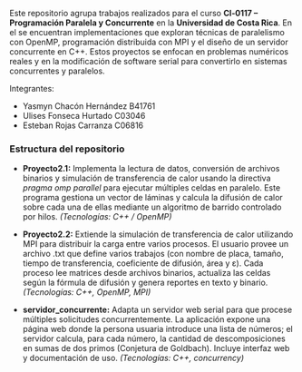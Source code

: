 Este repositorio agrupa trabajos realizados para el curso **CI‑0117 – Programación Paralela y Concurrente** en la **Universidad de Costa Rica**. En el se encuentran implementaciones que exploran técnicas de paralelismo con OpenMP, programación distribuida con MPI y el diseño de un servidor concurrente en C++. Estos proyectos se enfocan en problemas numéricos reales y en la modificación de software serial para convertirlo en sistemas concurrentes y paralelos.

Integrantes:

- Yasmyn Chacón Hernández B41761
- Ulises Fonseca Hurtado C03046
- Esteban Rojas Carranza C06816

### Estructura del repositorio

- **Proyecto2.1:** Implementa la lectura de datos, conversión de archivos binarios y simulación de transferencia de calor usando la directiva  *pragma omp parallel* para ejecutar múltiples celdas en paralelo. Este programa gestiona un vector de láminas y calcula la difusión de calor sobre cada una de ellas mediante un algoritmo de barrido controlado por hilos. *(Tecnologías: C++ / OpenMP)*

- **Proyecto2.2:** Extiende la simulación de transferencia de calor utilizando MPI para distribuir la carga entre varios procesos. El usuario provee un archivo .txt que define varios trabajos (con nombre de placa, tamaño, tiempo de transferencia, coeficiente de difusión, área y ε). Cada proceso lee matrices desde archivos binarios, actualiza las celdas según la fórmula de difusión y genera reportes en texto y binario. *(Tecnologías: C++, OpenMP, MPI)*

- **servidor_concurrente:** Adapta un servidor web serial para que procese múltiples solicitudes concurrentemente. La aplicación expone una página web donde la persona usuaria introduce una lista de números; el servidor calcula, para cada número, la cantidad de descomposiciones en sumas de dos primos (Conjetura de Goldbach). Incluye interfaz web y documentación de uso. *(Tecnologías: C++, concurrency)*

